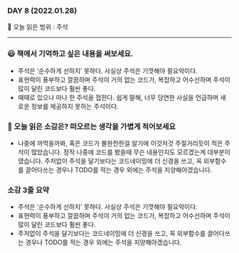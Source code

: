 ### DAY 8 (2022.01.28)

🔖 오늘 읽은 범위 : 주석

---

### 😃 책에서 기억하고 싶은 내용을 써보세요.

- 주석은 ‘순수하게 선하지’ 못하다. 사실상 주석은 기껏해야 필요악이다.
- 표현력이 풍부하고 깔끔하며 주석이 거의 없는 코드가, 복잡하고 어수선하며 주석이 많이 달린 코드보다 훨씬 좋다.
- 때때로 있으나 마나 한 주석을 접한다. 쉽게 말해, 너무 당연한 사실을 언급하며 새로운 정보를 제공하지 못하는 주석이다.

### 🤔 오늘 읽은 소감은? 떠오르는 생각을 가볍게 적어보세요

- 나중에 까먹을까봐, 혹은 코드가 불완전한걸 알기에 이것저것 주절거리듯이 적은 주석이 많았습니다. 정작 나중에 코드를 봤을때 무슨 내용인지도 모르겠는게 대부분이였습니다. 주저없이 주석을 달기보다는 코드네이밍에 더 신경을 쓰고, 꼭 외부함수를 끌어다쓰는 경우나 TODO를 적는 경우 외에는 주석을 지양해야겠습니다.

### 소감 3줄 요약

- 주석은 ‘순수하게 선하지’ 못하다. 사실상 주석은 기껏해야 필요악이다.
- 표현력이 풍부하고 깔끔하며 주석이 거의 없는 코드가, 복잡하고 어수선하며 주석이 많이 달린 코드보다 훨씬 좋다.
- 주저없이 주석을 달기보다는 코드네이밍에 더 신경을 쓰고, 꼭 외부함수를 끌어다쓰는 경우나 TODO를 적는 경우 외에는 주석을 지양해야겠습니다.
